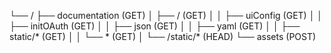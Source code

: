 └── /
    ├── documentation (GET)
    │   ├── / (GET)
    │   │   ├── uiConfig (GET)
    │   │   ├── initOAuth (GET)
    │   │   ├── json (GET)
    │   │   ├── yaml (GET)
    │   │   ├── static/* (GET)
    │   │   └── * (GET)
    │   └── /static/* (HEAD)
    └── assets (POST)

